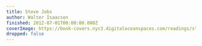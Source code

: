 ```yaml
---
title: Steve Jobs
author: Walter Isaacson
finished: 2012-07-01T00:00:00.000Z
coverImage: https://book-covers.nyc3.digitaloceanspaces.com/readings/steve-jobs-01.jpg
dropped: false
---
```


